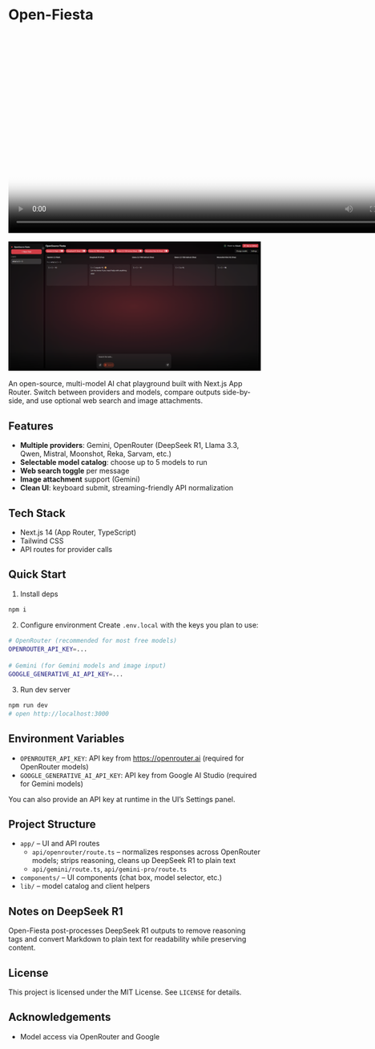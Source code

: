 # Open-Fiesta

<video controls poster="./public/osfiesta.png" width="800">
  <source src="./public/OSFiesta.mp4" type="video/mp4" />
  <a href="./public/OSFiesta.mp4">
    <img src="./public/osfiesta.png" alt="Open-Fiesta preview" />
  </a>
  Your browser does not support the video tag.
</video>

<!-- Fallback link for renderers that don't support <video> -->
[![Open-Fiesta](public/osfiesta.png)](public/OSFiesta.mp4)

An open-source, multi-model AI chat playground built with Next.js App Router. Switch between providers and models, compare outputs side-by-side, and use optional web search and image attachments.

## Features

- __Multiple providers__: Gemini, OpenRouter (DeepSeek R1, Llama 3.3, Qwen, Mistral, Moonshot, Reka, Sarvam, etc.)
- __Selectable model catalog__: choose up to 5 models to run
- __Web search toggle__ per message
- __Image attachment__ support (Gemini)
- __Clean UI__: keyboard submit, streaming-friendly API normalization

## Tech Stack

- Next.js 14 (App Router, TypeScript)
- Tailwind CSS
- API routes for provider calls

## Quick Start

1) Install deps
```bash
npm i
```

2) Configure environment
Create `.env.local` with the keys you plan to use:
```bash
# OpenRouter (recommended for most free models)
OPENROUTER_API_KEY=... 

# Gemini (for Gemini models and image input)
GOOGLE_GENERATIVE_AI_API_KEY=...
```

3) Run dev server
```bash
npm run dev
# open http://localhost:3000
```

## Environment Variables

- `OPENROUTER_API_KEY`: API key from https://openrouter.ai (required for OpenRouter models)
- `GOOGLE_GENERATIVE_AI_API_KEY`: API key from Google AI Studio (required for Gemini models)

You can also provide an API key at runtime in the UI’s Settings panel.

## Project Structure

- `app/` – UI and API routes
  - `api/openrouter/route.ts` – normalizes responses across OpenRouter models; strips reasoning, cleans up DeepSeek R1 to plain text
  - `api/gemini/route.ts`, `api/gemini-pro/route.ts`
- `components/` – UI components (chat box, model selector, etc.)
- `lib/` – model catalog and client helpers

## Notes on DeepSeek R1

Open-Fiesta post-processes DeepSeek R1 outputs to remove reasoning tags and convert Markdown to plain text for readability while preserving content.

## License

This project is licensed under the MIT License. See `LICENSE` for details.

## Acknowledgements

- Model access via OpenRouter and Google
